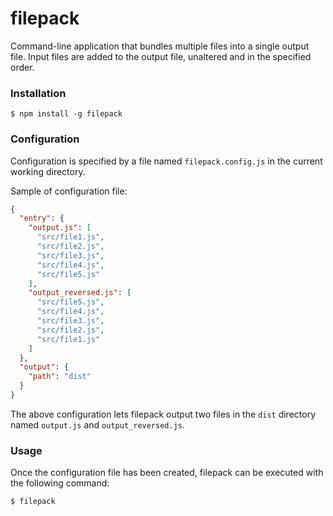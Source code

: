 # filepack

Command-line application that bundles multiple files into a single output file. Input files are added to the output file, unaltered and in the specified order.

### Installation

```shell
$ npm install -g filepack
```

### Configuration

Configuration is specified by a file named `filepack.config.js` in the current working directory.

Sample of configuration file:

```json
{
  "entry": {
    "output.js": [
      "src/file1.js",
      "src/file2.js",
      "src/file3.js",
      "src/file4.js",
      "src/file5.js"
    ],
    "output_reversed.js": [
      "src/file5.js",
      "src/file4.js",
      "src/file3.js",
      "src/file2.js",
      "src/file1.js"
    ]
  },
  "output": {
    "path": "dist"
  }
}
```

The above configuration lets filepack output two files in the `dist` directory named `output.js` and `output_reversed.js`.

### Usage

Once the configuration file has been created, filepack can be executed with the following command:

```shell
$ filepack
```

